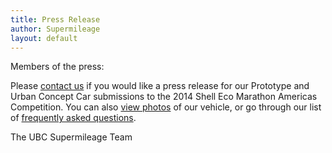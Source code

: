```yaml
---
title: Press Release
author: Supermileage
layout: default
---
```

Members of the press:

Please [contact us][1] if you would like a press release for our Prototype and Urban Concept Car submissions to the 2014 Shell Eco Marathon Americas Competition. You can also [view photos][2] of our vehicle, or go through our list of [frequently asked questions][3].

The UBC Supermileage Team

 [1]: /contact.html
 [2]: /team/photos.html
 [3]: /about/faq.html
